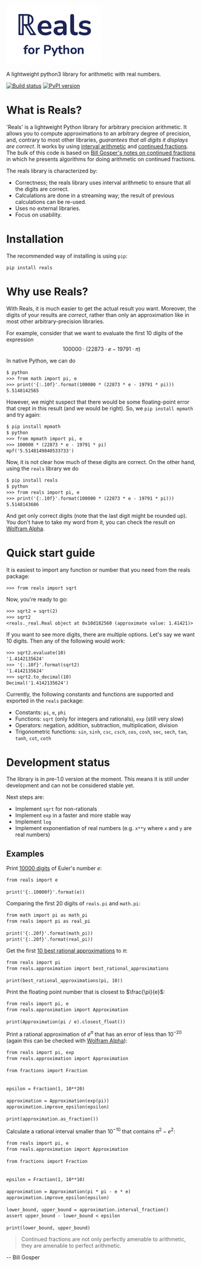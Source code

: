 <img src="media/logo.png" alt="reals logo" width="250px"/>

A lightweight python3 library for arithmetic with real numbers.

[![Build status](https://github.com/rubenvannieuwpoort/reals/actions/workflows/verify-on-push.yml/badge.svg?branch=master)](https://github.com/rubenvannieuwpoort/reals/actions) [![PyPI version](https://badge.fury.io/py/reals.svg)](https://pypi.org/project/reals/)


# What is Reals?

'Reals' is a lightweight Python library for arbitrary precision arithmetic. It allows you to compute approximations to an arbitrary degree of precision, and, contrary to most other libraries, *guarantees that all digits it displays are correct*. It works by using [interval arithmetic](https://en.wikipedia.org/wiki/Interval_arithmetic) and [continued fractions](https://en.wikipedia.org/wiki/Continued_fraction). The bulk of this code is based on [Bill Gosper's notes on continued fractions](https://perl.plover.com/classes/cftalk/INFO/gosper.txt) in which he presents algorithms for doing arithmetic on continued fractions.

The reals library is characterized by:
- Correctness; the reals library uses interval arithmetic to ensure that all the digits are correct.
- Calculations are done in a streaming way; the result of previous calculations can be re-used.
- Uses no external libraries.
- Focus on usability.


# Installation

The recommended way of installing is using `pip`:

```
pip install reals
```


# Why use Reals?

With Reals, it is much easier to get the actual result you want. Moreover, the digits of your results are *correct*, rather than only an approximation like in most other arbitrary-precision libraries.

For example, consider that we want to evaluate the first 10 digits of the expression
$$100000 \cdot (22873 \cdot e - 19791 \cdot \pi)$$

In native Python, we can do
```
$ python
>>> from math import pi, e
>>> print('{:.10f}'.format(100000 * (22873 * e - 19791 * pi)))
5.5148142565
```

However, we might suspect that there would be some floating-point error that crept in this result (and we would be right). So, we `pip install mpmath` and try again:

```
$ pip install mpmath
$ python
>>> from mpmath import pi, e
>>> 100000 * (22873 * e - 19791 * pi)
mpf('5.5148149840533733')
```

Now, it is not clear how much of these digits are correct. On the other hand, using the `reals` library we do
```
$ pip install reals
$ python
>>> from reals import pi, e
>>> print('{:.10f}'.format(100000 * (22873 * e - 19791 * pi)))
5.5148143686
```

And get only correct digits (note that the last digit might be rounded up). You don't have to take my word from it, you can check the result on [Wolfram Alpha](https://www.wolframalpha.com/input?i=100000+*+%2822873+*+e+-+19791+*+pi%29).


# Quick start guide

It is easiest to import any function or number that you need from the reals package:

```
>>> from reals import sqrt
```

Now, you're ready to go:
```
>>> sqrt2 = sqrt(2)
>>> sqrt2
<reals._real.Real object at 0x10d182560 (approximate value: 1.41421)>
```

If you want to see more digits, there are multiple options. Let's say we want 10 digits. Then any of the following would work:
```
>>> sqrt2.evaluate(10)
'1.4142135624'
>>> '{:.10f}'.format(sqrt2)
'1.4142135624'
>>> sqrt2.to_decimal(10)
Decimal('1.4142135624')
```

Currently, the following constants and functions are supported and exported in the `reals` package:
- Constants: `pi`, `e`, `phi`
- Functions: `sqrt` (only for integers and rationals), `exp` (still very slow)
- Operators: negation, addition, subtraction, multiplication, division
- Trigonometric functions: `sin`, `sinh`, `csc`, `csch`, `cos`, `cosh`, `sec`, `sech`, `tan`, `tanh`, `cot`, `coth`


# Development status

The library is in pre-1.0 version at the moment. This means it is still under development and can not be considered stable yet.

Next steps are:
- Implement `sqrt` for non-rationals
- Implement `exp` in a faster and more stable way
- Implement `log`
- Implement exponentiation of real numbers (e.g. `x**y` where `x` and `y` are real numbers)


## Examples

Print [10000 digits](https://www.math.utah.edu/~pa/math/e.html) of Euler's number $e$:
```
from reals import e

print('{:.10000f}'.format(e))
```

Comparing the first 20 digits of `reals.pi` and `math.pi`:
```
from math import pi as math_pi
from reals import pi as real_pi

print('{:.20f}'.format(math_pi))
print('{:.20f}'.format(real_pi))
```


Get the first [10 best rational approximations](https://www.johndcook.com/blog/2018/05/22/best-approximations-for-pi/) to $\pi$:
```
from reals import pi
from reals.approximation import best_rational_approximations

print(best_rational_approximations(pi, 10))
```


Print the floating point number that is closest to $\frac{\pi}{e}$:
```
from reals import pi, e
from reals.approximation import Approximation

print(Approximation(pi / e).closest_float())
```


Print a rational approximation of $e^\pi$ that has an error of less than $10^{-20}$ (again this can be checked with [Wolfram Alpha](https://www.wolframalpha.com/input?i=231604552633%2F10008540207-e%5Epi)):
```
from reals import pi, exp
from reals.approximation import Approximation

from fractions import Fraction


epsilon = Fraction(1, 10**20)

approximation = Approximation(exp(pi))
approximation.improve_epsilon(epsilon)

print(approximation.as_fraction())
```


Calculate a rational interval smaller than $10^{-10}$ that contains $\pi^2 - e^2$:
```
from reals import pi, e
from reals.approximation import Approximation

from fractions import Fraction


epsilon = Fraction(1, 10**10)

approximation = Approximation(pi * pi - e * e)
approximation.improve_epsilon(epsilon)

lower_bound, upper_bound = approximation.interval_fraction()
assert upper_bound - lower_bound < epsilon

print(lower_bound, upper_bound)
```


> Continued fractions are not only perfectly amenable to arithmetic, they are
amenable to perfect arithmetic.

 -- Bill Gosper